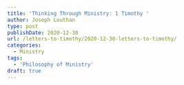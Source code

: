 ```yaml
---
title: 'Thinking Through Ministry: 1 Timothy '
author: Joseph Louthan
type: post
publishDate: 2020-12-30
url: /letters-to-timothy/2020-12-30-letters-to-timothy/
categories:
  - Ministry
tags:
  - 'Philosophy of Ministry'
draft: true
---
```

